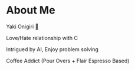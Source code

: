 # About Me

Yaki Onigiri [🍙](https://www.youtube.com/channel/UCvaTdHTWBGv3MKj3KVqJVCw)

Love/Hate relationship with C

Intrigued by AI, Enjoy problem solving 

Coffee Addict (Pour Overs + Flair Espresso Based)
